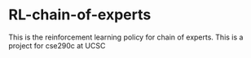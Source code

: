# RL-chain-of-experts
This is the reinforcement learning policy for chain of experts. This is a project for cse290c at UCSC
